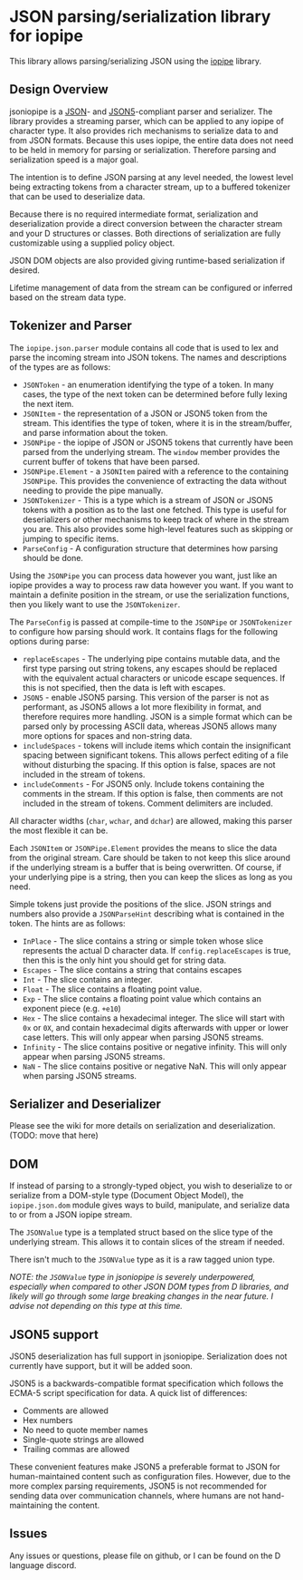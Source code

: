 # JSON parsing/serialization library for iopipe

This library allows parsing/serializing JSON using the [iopipe](https://github.com/schveiguy/iopipe) library.

## Design Overview

jsoniopipe is a [JSON](https://json.org)- and [JSON5](https://json5.org)-compliant parser and serializer. The library provides a streaming parser, which can be applied to any iopipe of character type. It also provides rich mechanisms to serialize data to and from JSON formats. Because this uses iopipe, the entire data does not need to be held in memory for parsing or serialization. Therefore parsing and serialization speed is a major goal.

The intention is to define JSON parsing at any level needed, the lowest level being extracting tokens from a character stream, up to a buffered tokenizer that can be used to deserialize data.

Because there is no required intermediate format, serialization and deserialization provide a direct conversion between the character stream and your D structures or classes. Both directions of serialization are fully customizable using a supplied policy object.

JSON DOM objects are also provided giving runtime-based serialization if desired.

Lifetime management of data from the stream can be configured or inferred based on the stream data type.

## Tokenizer and Parser

The `iopipe.json.parser` module contains all code that is used to lex and parse the incoming stream into JSON tokens. The names and descriptions of the types are as follows:

* `JSONToken` - an enumeration identifying the type of a token. In many cases, the type of the next token can be determined before fully lexing the next item.
* `JSONItem` - the representation of a JSON or JSON5 token from the stream. This identifies the type of token, where it is in the stream/buffer, and parse information about the token.
* `JSONPipe` - the iopipe of JSON or JSON5 tokens that currently have been parsed from the underlying stream. The `window` member provides the current buffer of tokens that have been parsed.
* `JSONPipe.Element` - a `JSONItem` paired with a reference to the containing `JSONPipe`. This provides the convenience of extracting the data without needing to provide the pipe manually.
* `JSONTokenizer` - This is a type which is a stream of JSON or JSON5 tokens with a position as to the last one fetched. This type is useful for deserializers or other mechanisms to keep track of where in the stream you are. This also provides some high-level features such as skipping or jumping to specific items.
* `ParseConfig` - A configuration structure that determines how parsing should be done.

Using the `JSONPipe` you can process data however you want, just like an iopipe provides a way to process raw data however you want. If you want to maintain a definite position in the stream, or use the serialization functions, then you likely want to use the `JSONTokenizer`.

The `ParseConfig` is passed at compile-time to the `JSONPipe` or `JSONTokenizer` to configure how parsing should work. It contains flags for the following options during parse:

* `replaceEscapes` - The underlying pipe contains mutable data, and the first type parsing out string tokens, any escapes should be replaced with the equivalent actual characters or unicode escape sequences. If this is not specified, then the data is left with escapes.
* `JSON5` - enable JSON5 parsing. This version of the parser is not as performant, as JSON5 allows a lot more flexibility in format, and therefore requires more handling. JSON is a simple format which can be parsed only by processing ASCII data, whereas JSON5 allows many more options for spaces and non-string data.
* `includeSpaces` - tokens will include items which contain the insignificant spacing between significant tokens. This allows perfect editing of a file without disturbing the spacing. If this option is false, spaces are not included in the stream of tokens.
* `includeComments` - For JSON5 only. Include tokens containing the comments in the stream. If this option is false, then comments are not included in the stream of tokens. Comment delimiters are included.

All character widths (`char`, `wchar`, and `dchar`) are allowed, making this parser the most flexible it can be.

Each `JSONItem` or `JSONPipe.Element` provides the means to slice the data from the original stream. Care should be taken to not keep this slice around if the underlying stream is a buffer that is being overwritten. Of course, if your underlying pipe is a string, then you can keep the slices as long as you need.

Simple tokens just provide the positions of the slice. JSON strings and numbers also provide a `JSONParseHint` describing what is contained in the token. The hints are as follows:

* `InPlace` - The slice contains a string or simple token whose slice represents the actual D character data. If `config.replaceEscapes` is true, then this is the only hint you should get for string data.
* `Escapes` - The slice contains a string that contains escapes 
* `Int` - The slice contains an integer.
* `Float` - The slice contains a floating point value.
* `Exp` - The slice contains a floating point value which contains an exponent piece (e.g. `+e10`)
* `Hex` - The slice contains a hexadecimal integer. The slice will start with `0x` or `0X`, and contain hexadecimal digits afterwards with upper or lower case letters. This will only appear when parsing JSON5 streams.
* `Infinity` - The slice contains positive or negative infinity. This will only appear when parsing JSON5 streams.
* `NaN` - The slice contains positive or negative NaN. This will only appear when parsing JSON5 streams.

## Serializer and Deserializer

Please see the wiki for more details on serialization and deserialization. (TODO: move that here)

## DOM

If instead of parsing to a strongly-typed object, you wish to deserialize to or serialize from a DOM-style type (Document Object Model), the `iopipe.json.dom` module gives ways to build, manipulate, and serialize data to or from a JSON iopipe stream.

The `JSONValue` type is a templated struct based on the slice type of the underlying stream. This allows it to contain slices of the stream if needed.

There isn't much to the `JSONValue` type as it is a raw tagged union type.

*NOTE: the `JSONValue` type in jsoniopipe is severely underpowered, especially when compared to other JSON DOM types from D libraries, and likely will go through some large breaking changes in the near future. I advise not depending on this type at this time.*

## JSON5 support

JSON5 deserialization has full support in jsoniopipe. Serialization does not currently have support, but it will be added soon.

JSON5 is a backwards-compatible format specification which follows the ECMA-5 script specification for data. A quick list of differences:

* Comments are allowed
* Hex numbers
* No need to quote member names
* Single-quote strings are allowed
* Trailing commas are allowed

These convenient features make JSON5 a preferable format to JSON for human-maintained content such as configuration files. However, due to the more complex parsing requirements, JSON5 is not recommended for sending data over communication channels, where humans are not hand-maintaining the content.

## Issues

Any issues or questions, please file on github, or I can be found on the D language discord.
